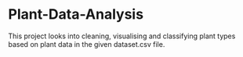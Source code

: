 # Plant-Data-Analysis
This project looks into cleaning, visualising and classifying plant types based on plant data in the given dataset.csv file.
